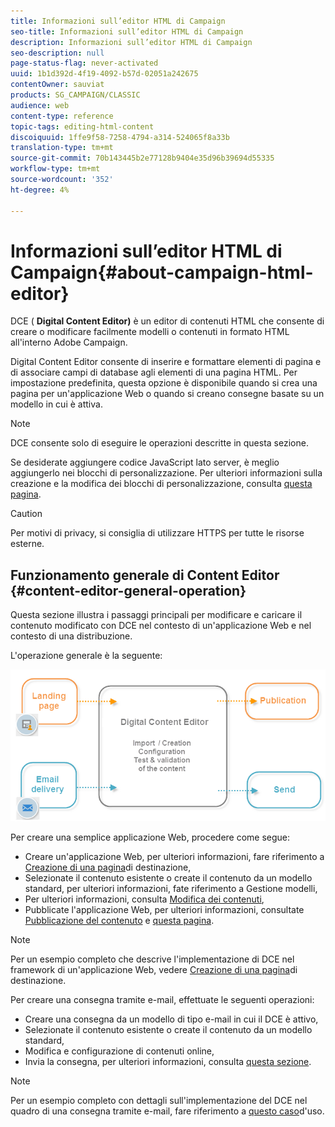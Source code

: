 ```yaml
---
title: Informazioni sull’editor HTML di Campaign
seo-title: Informazioni sull’editor HTML di Campaign
description: Informazioni sull’editor HTML di Campaign
seo-description: null
page-status-flag: never-activated
uuid: 1b1d392d-4f19-4092-b57d-02051a242675
contentOwner: sauviat
products: SG_CAMPAIGN/CLASSIC
audience: web
content-type: reference
topic-tags: editing-html-content
discoiquuid: 1ffe9f58-7258-4794-a314-524065f8a33b
translation-type: tm+mt
source-git-commit: 70b143445b2e77128b9404e35d96b39694d55335
workflow-type: tm+mt
source-wordcount: '352'
ht-degree: 4%

---
```



# Informazioni sull’editor HTML di Campaign{#about-campaign-html-editor}

DCE ( **Digital Content Editor)** è un editor di contenuti HTML che consente di creare o modificare facilmente modelli o contenuti in formato HTML all&#39;interno  Adobe Campaign.

Digital Content Editor consente di inserire e formattare elementi di pagina e di associare campi di database agli elementi di una pagina HTML. Per impostazione predefinita, questa opzione è disponibile quando si crea una pagina per un&#39;applicazione Web o quando si creano consegne basate su un modello in cui è attiva.

>[!NOTE]
>
>DCE consente solo di eseguire le operazioni descritte in questa sezione.
>
>Se desiderate aggiungere codice JavaScript lato server, è meglio aggiungerlo nei blocchi di personalizzazione. Per ulteriori informazioni sulla creazione e la modifica dei blocchi di personalizzazione, consulta [questa pagina](../../delivery/using/personalization-blocks.md).

>[!CAUTION]
>
>Per motivi di privacy, si consiglia di utilizzare HTTPS per tutte le risorse esterne.

## Funzionamento generale di Content Editor {#content-editor-general-operation}

Questa sezione illustra i passaggi principali per modificare e caricare il contenuto modificato con DCE nel contesto di un&#39;applicazione Web e nel contesto di una distribuzione.

L&#39;operazione generale è la seguente:

![](assets/dce_schema.png)

Per creare una semplice applicazione Web, procedere come segue:

* Creare un&#39;applicazione Web, per ulteriori informazioni, fare riferimento a [Creazione di una pagina](../../web/using/creating-a-landing-page.md)di destinazione,
* Selezionate il contenuto esistente o create il contenuto da un modello standard, per ulteriori informazioni, fate riferimento a Gestione [](../../web/using/template-management.md)modelli,
* Per ulteriori informazioni, consulta [Modifica dei contenuti](../../web/using/editing-content.md),
* Pubblicate l&#39;applicazione Web, per ulteriori informazioni, consultate [Pubblicazione del contenuto](../../web/using/creating-a-landing-page.md#step-3---publishing-content) e [questa pagina](../../web/using/publishing-a-web-form.md#managing-web-forms-delivery-and-tracking).

>[!NOTE]
>
>Per un esempio completo che descrive l&#39;implementazione di DCE nel framework di un&#39;applicazione Web, vedere [Creazione di una pagina](../../web/using/creating-a-landing-page.md)di destinazione.

Per creare una consegna tramite e-mail, effettuate le seguenti operazioni:

* Creare una consegna da un modello di tipo e-mail in cui il DCE è attivo,
* Selezionate il contenuto esistente o create il contenuto da un modello standard,
* Modifica e configurazione di contenuti online,
* Invia la consegna, per ulteriori informazioni, consulta [questa sezione](../../delivery/using/steps-about-delivery-creation-steps.md).

>[!NOTE]
>
>Per un esempio completo con dettagli sull&#39;implementazione del DCE nel quadro di una consegna tramite e-mail, fare riferimento a [questo caso](../../web/using/use-case--creating-an-email-delivery.md)d&#39;uso.

